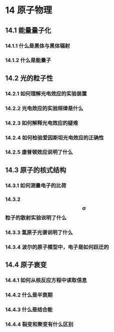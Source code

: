 # 14 原子物理

## 14.1 能量量子化

### 14.1.1 什么是黑体与黑体辐射

### 14.1.2 什么是能量子

## 14.2 光的粒子性

### 14.2.1 如何理解光电效应的实验装置

### 14.2.2 光电效应的实验规律是什么

### 14.2.3 如何解释光电效应的疑难

### 14.2.4 如何检验爱因斯坦光电效应的正确性

### 14.2.5 康普顿效应说明了什么

## 14.3 原子的核式结构

### 14.3.1 如何测量电子的比荷

### 14.3.2 $$\alpha$$粒子的散射实验说明了什么

### 14.3.3 氢原子光谱说明了什么

### 14.3.4 波尔的原子模型中，电子是如何跃迁的

## 14.4 原子衰变

### 14.4.1 如何从核反应方程中读取信息

### 14.4.2 什么是半衰期

### 14.4.3 什么是结合能

### 14.4.4 裂变和聚变有什么区别





